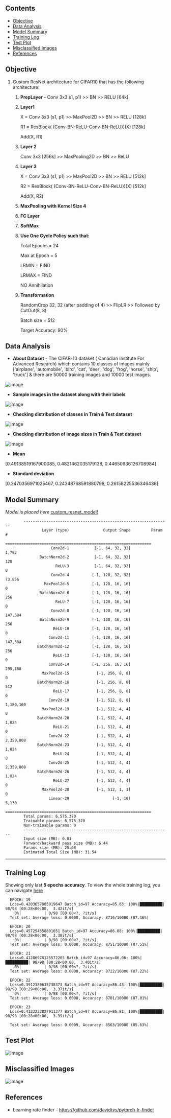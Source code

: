 ## Contents

- [Objective](#objective)
- [Data Analysis](#data-analysis) 
- [Model Summary](#model-summary)
- [Training Log](#training-log)
- [Test Plot](#test-plot)
- [Misclassified Images](#misclassified-images)
- [References](#references) 



## Objective

1. Custom ResNet architecture for CIFAR10 that has the following architecture:
      1. **PrepLayer** - Conv 3x3 s1, p1) >> BN >> RELU [64k]

      2. **Layer1** 

         X = Conv 3x3 (s1, p1) >> MaxPool2D >> BN >> RELU [128k]

         R1 = ResBlock( (Conv-BN-ReLU-Conv-BN-ReLU))(X) [128k] 

         Add(X, R1)
         
      3. **Layer 2** 

         Conv 3x3 [256k] >> MaxPooling2D >> BN >> ReLU

      4. **Layer 3**
         
         X = Conv 3x3 (s1, p1) >> MaxPool2D >> BN >> RELU [512k]
         
         R2 = ResBlock( (Conv-BN-ReLU-Conv-BN-ReLU))(X) [512k]
         
         Add(X, R2)

      5. **MaxPooling with Kernel Size 4**
      
      6. **FC Layer**
      
      7. **SoftMax**

      8. **Use One Cycle Policy such that:**
         
         Total Epochs = 24
         
         Max at Epoch = 5
         
         LRMIN = FIND
         
         LRMAX = FIND
         
         NO Annihilation
      
      9. **Transformation**
         
         RandomCrop 32, 32 (after padding of 4) >> FlipLR >> Followed by CutOut(8, 8)
         
         Batch size = 512
         
         Target Accuracy: 90%


## Data Analysis


- **About Dataset** - The CIFAR-10 dataset ( Canadian Institute For Advanced Research) which contains 10 classes of images mainly ['airplane', 'automobile', 'bird', 'cat', 'deer', 'dog', 'frog', 'horse', 'ship', 'truck'] & there are 50000 training images and 10000 test images.

![image](https://user-images.githubusercontent.com/47082769/123464083-006b9680-d60a-11eb-8ad6-bf80d7b3cb0c.png)


- **Sample images in the dataset along with their labels**

![image](https://user-images.githubusercontent.com/47082769/123464209-28f39080-d60a-11eb-8acf-91f5028a923c.png)

- **Checking distribution of classes in Train & Test dataset**

![image](https://user-images.githubusercontent.com/47082769/123464595-a7503280-d60a-11eb-9d36-4a3cac351752.png)

- **Checking distribution of image sizes in Train & Test dataset**

![image](https://user-images.githubusercontent.com/47082769/123464717-cea6ff80-d60a-11eb-90fb-d7531eca3d11.png)

- **Mean**

[0.49138519167900085, 0.4821462035179138, 0.44650936126708984]

- **Standard deviation**

[0.2470356971025467, 0.24348768591880798, 0.26158225536346436]


## Model Summary


_Model is placed here_ [custom_resnet_model!](https://github.com/karthikmohan1702/vision_wrapper/blob/main/model/custom_resnet.py)

            ----------------------------------------------------------------
                    Layer (type)               Output Shape         Param #
            ================================================================
                        Conv2d-1           [-1, 64, 32, 32]           1,792
                   BatchNorm2d-2           [-1, 64, 32, 32]             128
                          ReLU-3           [-1, 64, 32, 32]               0
                        Conv2d-4          [-1, 128, 32, 32]          73,856
                     MaxPool2d-5          [-1, 128, 16, 16]               0
                   BatchNorm2d-6          [-1, 128, 16, 16]             256
                          ReLU-7          [-1, 128, 16, 16]               0
                        Conv2d-8          [-1, 128, 16, 16]         147,584
                   BatchNorm2d-9          [-1, 128, 16, 16]             256
                         ReLU-10          [-1, 128, 16, 16]               0
                       Conv2d-11          [-1, 128, 16, 16]         147,584
                  BatchNorm2d-12          [-1, 128, 16, 16]             256
                         ReLU-13          [-1, 128, 16, 16]               0
                       Conv2d-14          [-1, 256, 16, 16]         295,168
                    MaxPool2d-15            [-1, 256, 8, 8]               0
                  BatchNorm2d-16            [-1, 256, 8, 8]             512
                         ReLU-17            [-1, 256, 8, 8]               0
                       Conv2d-18            [-1, 512, 8, 8]       1,180,160
                    MaxPool2d-19            [-1, 512, 4, 4]               0
                  BatchNorm2d-20            [-1, 512, 4, 4]           1,024
                         ReLU-21            [-1, 512, 4, 4]               0
                       Conv2d-22            [-1, 512, 4, 4]       2,359,808
                  BatchNorm2d-23            [-1, 512, 4, 4]           1,024
                         ReLU-24            [-1, 512, 4, 4]               0
                       Conv2d-25            [-1, 512, 4, 4]       2,359,808
                  BatchNorm2d-26            [-1, 512, 4, 4]           1,024
                         ReLU-27            [-1, 512, 4, 4]               0
                    MaxPool2d-28            [-1, 512, 1, 1]               0
                       Linear-29                   [-1, 10]           5,130
            ================================================================
            Total params: 6,575,370
            Trainable params: 6,575,370
            Non-trainable params: 0
            ----------------------------------------------------------------
            Input size (MB): 0.01
            Forward/backward pass size (MB): 6.44
            Params size (MB): 25.08
            Estimated Total Size (MB): 31.54
----------------------------------------------------------------

## Training Log
Showing only last **5 epochs accuracy**. To view the whole training log, you can navigate [here](https://github.com/karthikmohan1702/EVA6/blob/main/S9_CustomResnet_CycleLR/S9_Resnet_LRFinder.ipynb) 

      EPOCH: 19
      Loss=0.4203657805919647 Batch_id=97 Accuracy=85.63: 100%|██████████| 98/98 [00:28<00:00,  3.42it/s]
        0%|          | 0/98 [00:00<?, ?it/s]
      Test set: Average loss: 0.0008, Accuracy: 8716/10000 (87.16%)

      EPOCH: 20
      Loss=0.457254558801651 Batch_id=97 Accuracy=86.08: 100%|██████████| 98/98 [00:28<00:00,  3.38it/s]
        0%|          | 0/98 [00:00<?, ?it/s]
      Test set: Average loss: 0.0008, Accuracy: 8751/10000 (87.51%)

      EPOCH: 21
      Loss=0.41286978125572205 Batch_id=97 Accuracy=86.06: 100%|██████████| 98/98 [00:28<00:00,  3.40it/s]
        0%|          | 0/98 [00:00<?, ?it/s]
      Test set: Average loss: 0.0008, Accuracy: 8722/10000 (87.22%)

      EPOCH: 22
      Loss=0.3912380635738373 Batch_id=97 Accuracy=86.43: 100%|██████████| 98/98 [00:29<00:00,  3.37it/s]
        0%|          | 0/98 [00:00<?, ?it/s]
      Test set: Average loss: 0.0008, Accuracy: 8701/10000 (87.01%)

      EPOCH: 23
      Loss=0.4123222827911377 Batch_id=97 Accuracy=86.81: 100%|██████████| 98/98 [00:28<00:00,  3.39it/s]

      Test set: Average loss: 0.0009, Accuracy: 8563/10000 (85.63%)


## Test Plot

![image](https://user-images.githubusercontent.com/47082769/125141530-eade8c80-e132-11eb-963e-860a18116c86.png)


## Misclassified Images

![image](https://user-images.githubusercontent.com/47082769/125141545-f5992180-e132-11eb-852a-252510bd9a33.png)



## References

- Learning rate finder - https://github.com/davidtvs/pytorch-lr-finder


  

